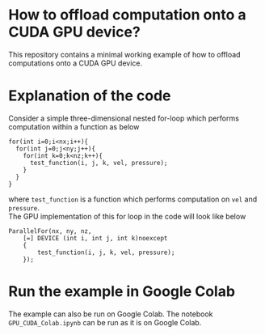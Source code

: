 # How to offload computation onto a CUDA GPU device?

This repository contains a minimal working example of how to offload 
computations onto a CUDA GPU device.

# Explanation of the code 
Consider a simple three-dimensional nested for-loop which performs computation within a function as below      
```
for(int i=0;i<nx;i++){
  for(int j=0;j<ny;j++){
    for(int k=0;k<nz;k++){
      test_function(i, j, k, vel, pressure);
    }
  }
}
```
where ```test_function``` is a function which performs computation on ```vel``` and ```pressure```.  
The GPU implementation of this for loop in the code will look like below  
```
ParallelFor(nx, ny, nz,
	[=] DEVICE (int i, int j, int k)noexcept
	{
		test_function(i, j, k, vel, pressure);
	});
```


 
# Run the example in Google Colab  
The example can also be run on Google Colab. The notebook ```GPU_CUDA_Colab.ipynb``` can be run as it is on Google Colab.
